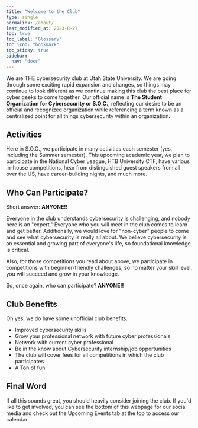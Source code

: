 ```yaml
---
title: "Welcome to the Club"
type: single
permalink: /about/
last_modified_at: 2023-8-27
toc: true
toc_label: "Glossary"
toc_icon: "bookmark"
toc_sticky: true
sidebar:
  nav: "docs"
---
```

We are THE cybersecurity club at Utah State University. We are going through some exciting rapid expansion and changes, so things may continue to look different as
we continue making this club the best place for cyber geeks to come together. Our official name is **The Student Organization for Cybersecurity or S.O.C.**, 
reflecting our desire to be an official and recognized organization while referencing a term known as a centralized point for all things cybersecurity within an organization.

## Activities

Here in S.O.C., we participate in many activities each semester (yes, including the Summer semester). This upcoming academic year, we plan to participate in the National Cyber League, HTB University CTF, have various in-house competitions, hear from distinguished guest speakers from all over the US, have career-building nights, and much more.

## Who Can Participate?

Short answer: **ANYONE!!**


Everyone in the club understands cybersecurity is challenging, and nobody here is an "expert." Everyone who you will meet in the club comes to learn and get better. Additionally, we would love for "non-cyber" people to come and see what cybersecurity is really all about. We believe cybersecurity is an essential and growing part of everyone's life, so foundational knowledge is critical. 


Also, for those competitions you read about above, we participate in competitions with beginner-friendly challenges, so no matter your skill level, you will succeed and grow in your knowledge.


So, once again, who can participate? **ANYONE!!**

## Club Benefits

Oh yes, we do have some unofficial club benefits.

* Improved cybersecurity skills
* Grow your professional network with future cyber professionals
* Network with current cyber professional
* Be in the know about Cybersecurity internship/job opportunities
* The club will cover fees for all competitions in which the club participates
* A Ton of fun

## Final Word
If all this sounds great, you should heavily consider joining the club. If you'd like to get involved, you can see the bottom of this webpage for our social media and check out the Upcoming Events tab at the top to access our calendar.
